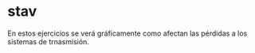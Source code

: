 # stav
En estos ejercicios se verá gráficamente como afectan las pérdidas a los sistemas de trnasmisión.
